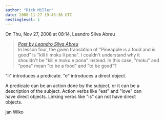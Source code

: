 ```yaml
---
author: "Rick Miller"
date: 2008-11-27 19:45:36 UTC
nestinglevel: 1
---
```

On Thu, Nov 27, 2008 at 08:14, Leandro Silva Abreu  

> [_Post by Leandro Silva Abreu_](/OwGN89JU/usage-of-li-versus-e#post1)  
> In lesson four, the given translation of "Pineapple is a food and is  
> good" is "kili li moku li pona". I couldn't understand why it  
> shouldn't be "kili e moku e pona" instead. In this case, "moku" and  
> "pona" mean "to be a food" and "to be good"?  
> 

"li" introduces a predicate. "e" introduces a direct object.  
  
A predicate can be an action done by the subject, or it can be a  
description of the subject. Action verbs like "eat" and "love" can  
have direct objects. Linking verbs like "is" can not have direct  
objects.  
  
jan Wiko